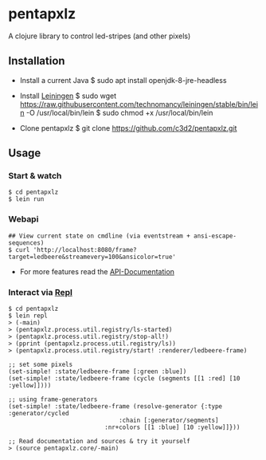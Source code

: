 # pentapxlz

A clojure library to control led-stripes (and other pixels)

## Installation

* Install a current Java
    $ sudo apt install openjdk-8-jre-headless

* Install [Leiningen](https://leiningen.org/#install)
    $ sudo wget https://raw.githubusercontent.com/technomancy/leiningen/stable/bin/lein -O /usr/local/bin/lein 
    $ sudo chmod +x /usr/local/bin/lein

* Clone pentapxlz
    $ git clone https://github.com/c3d2/pentapxlz.git

## Usage

### Start & watch
    $ cd pentapxlz
    $ lein run

### Webapi
    ## View current state on cmdline (via eventstream + ansi-escape-sequences)
    $ curl 'http://localhost:8080/frame?target=ledbeere&streamevery=100&ansicolor=true'

* For more features read the [API-Documentation](http://localhost:8080/api)

### Interact via [Repl](https://www.clojure.org/guides/learn/syntax#_repl)
    $ cd pentapxlz
    $ lein repl
    > (-main)
    > (pentapxlz.process.util.registry/ls-started)
    > (pentapxlz.process.util.registry/stop-all!)
    > (pprint (pentapxlz.process.util.registry/ls))
    > (pentapxlz.process.util.registry/start! :renderer/ledbeere-frame)

    ;; set some pixels
    (set-simple! :state/ledbeere-frame [:green :blue])
    (set-simple! :state/ledbeere-frame (cycle (segments [[1 :red] [10 :yellow]])))

    ;; using frame-generators
    (set-simple! :state/ledbeere-frame (resolve-generator {:type :generator/cycled
    							   :chain [:generator/segments]
							   :nr+colors [[1 :blue] [10 :yellow]]}))

    ;; Read documentation and sources & try it yourself
    > (source pentapxlz.core/-main)
